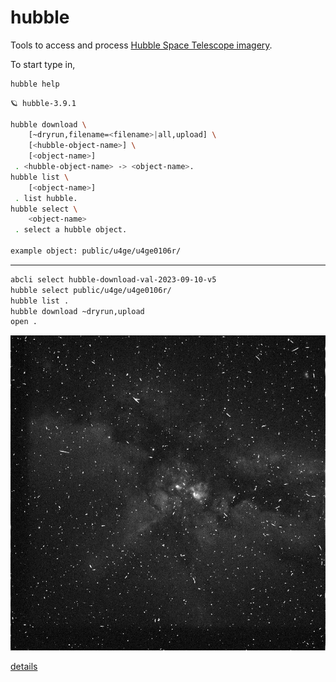 # hubble

Tools to access and process [Hubble Space Telescope imagery](https://registry.opendata.aws/hst/). 

To start type in,

```bash
hubble help
```

```bash
🪐 hubble-3.9.1

hubble download \
	[~dryrun,filename=<filename>|all,upload] \
	[<hubble-object-name>] \
	[<object-name>]
 . <hubble-object-name> -> <object-name>.
hubble list \
	[<object-name>]
 . list hubble.
hubble select \
	<object-name>
 . select a hubble object.

example object: public/u4ge/u4ge0106r/
 ```

---

```bash
abcli select hubble-download-val-2023-09-10-v5
hubble select public/u4ge/u4ge0106r/
hubble list .
hubble download ~dryrun,upload
open .
```

![image](./assets/u4ge0106r_d0f.jpg)

[details](url)
